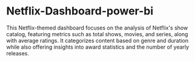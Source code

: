 # Netflix-Dashboard-power-bi
This Netflix-themed dashboard focuses on the analysis of Netflix's show catalog, featuring metrics such as total shows, movies, and series, along with average ratings. It categorizes content based on genre and duration while also offering insights into award statistics and the number of yearly releases. 
